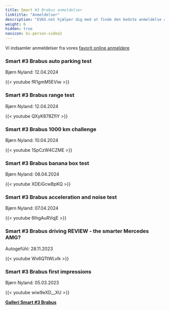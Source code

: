 ```yaml
---
title: Smart #3 Brabus anmeldelser
linktitle: "Anmeldelser"
description: "EVKX.net hjælper dig med at finde den bedste anmeldelse af denne model."
weight: 6
hidden: true
navicon: bi-person-video2
---
```

Vi indsamler anmeldelser fra vores [favorit online anmeldere](../../../../../guides/evreviewers/)

<div class="container text-center shadow p-2 pe-4 mb-5 bg-body-tertiary rounded border">
<h3>Smart #3 Brabus auto parking test</h3>
<p>Bjørn Nyland: 12.04.2024</p>

{{< youtube fR1gmM5EViw >}}

</div>
<div class="container text-center shadow p-2 pe-4 mb-5 bg-body-tertiary rounded border">
<h3>Smart #3 Brabus range test</h3>
<p>Bjørn Nyland: 12.04.2024</p>

{{< youtube QXyK878ZfiY >}}

</div>
<div class="container text-center shadow p-2 pe-4 mb-5 bg-body-tertiary rounded border">
<h3>Smart #3 Brabus 1000 km challenge</h3>
<p>Bjørn Nyland: 10.04.2024</p>

{{< youtube 1SpCzW4CZME >}}

</div>
<div class="container text-center shadow p-2 pe-4 mb-5 bg-body-tertiary rounded border">
<h3>Smart #3 Brabus banana box test</h3>
<p>Bjørn Nyland: 08.04.2024</p>

{{< youtube XDEiGcwBpKQ >}}

</div>
<div class="container text-center shadow p-2 pe-4 mb-5 bg-body-tertiary rounded border">
<h3>Smart #3 Brabus acceleration and noise test</h3>
<p>Bjørn Nyland: 07.04.2024</p>

{{< youtube 6IhgAuRVqjE >}}

</div>
<div class="container text-center shadow p-2 pe-4 mb-5 bg-body-tertiary rounded border">
<h3>Smart #3 Brabus driving REVIEW - the smarter Mercedes AMG?</h3>
<p>Autogefühl: 28.11.2023</p>

{{< youtube Wx6QTtWLvIk >}}

</div>
<div class="container text-center shadow p-2 pe-4 mb-5 bg-body-tertiary rounded border">
<h3>Smart #3 Brabus first impressions</h3>
<p>Bjørn Nyland: 05.03.2023</p>

{{< youtube wiw9eXD__XU >}}

</div>
<div class="mt-3 mb-3">
<a href="../gallery/" class="text-decoration-none text-black">
<strong><i class="bi-arrow-left"></i>Galleri  </strong>
</a>
<a href="../" class="text-decoration-none text-black float-end">
<strong>Smart #3 Brabus <i class="bi-arrow-right"></i></strong>
</a>
</div>
